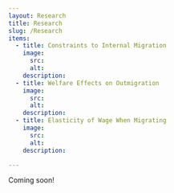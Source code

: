 ```yaml
---
layout: Research
title: Research
slug: /Research
items:
  - title: Constraints to Internal Migration
    image:
      src:
      alt:
    description:
  - title: Welfare Effects on Outmigration
    image:
      src:
      alt:
    description:
  - title: Elasticity of Wage When Migrating
    image:
      src:
      alt:
    description: 

---
```


Coming soon!
<br />
<br />
